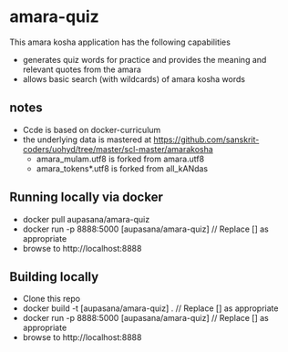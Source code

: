 # amara-quiz

This amara kosha application has the following capabilities

- generates quiz words for practice and provides the meaning and relevant quotes from the amara
- allows basic search (with wildcards) of amara kosha words

## notes

- Ccde is based on docker-curriculum
- the underlying data is mastered at https://github.com/sanskrit-coders/uohyd/tree/master/scl-master/amarakosha
  - amara_mulam.utf8 is forked from amara.utf8
  - amara_tokens*.utf8 is forked from all_kANdas

## Running locally via docker

- docker pull aupasana/amara-quiz
- docker run -p 8888:5000 [aupasana/amara-quiz]           // Replace [] as appropriate
- browse to http://localhost:8888

## Building locally

- Clone this repo
- docker build -t [aupasana/amara-quiz] .                 // Replace [] as appropriate
- docker run -p 8888:5000 [aupasana/amara-quiz]           // Replace [] as appropriate
- browse to http://localhost:8888
